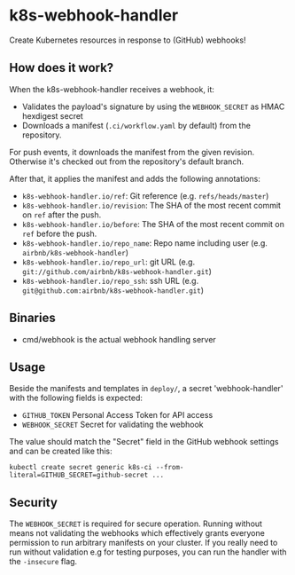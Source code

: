 # k8s-webhook-handler
Create Kubernetes resources in response to (GitHub) webhooks!

## How does it work?
When the k8s-webhook-handler receives a webhook, it:

- Validates the payload's signature by using the `WEBHOOK_SECRET` as HMAC hexdigest secret
- Downloads a manifest (`.ci/workflow.yaml` by default) from the repository.

For push events, it downloads the manifest from the given revision. Otherwise
it's checked out from the repository's default branch.

After that, it applies the manifest and adds the following annotations:

 - `k8s-webhook-handler.io/ref`: Git reference (e.g. `refs/heads/master`)
 - `k8s-webhook-handler.io/revision`: The SHA of the most recent commit on `ref`
   after the push.
 - `k8s-webhook-handler.io/before`: The SHA of the most recent commit on `ref`
   before the push.
 - `k8s-webhook-handler.io/repo_name`: Repo name including user (e.g.
   `airbnb/k8s-webhook-handler`)
 - `k8s-webhook-handler.io/repo_url`: git URL (e.g.
   `git://github.com/airbnb/k8s-webhook-handler.git`)
 - `k8s-webhook-handler.io/repo_ssh`: ssh URL (e.g.
   `git@github.com:airbnb/k8s-webhook-handler.git`)

## Binaries
- cmd/webhook is the actual webhook handling server

## Usage
Beside the manifests and templates in `deploy/`, a secret 'webhook-handler' with
the following fields is expected:

- `GITHUB_TOKEN` Personal Access Token for API access
- `WEBHOOK_SECRET` Secret for validating the webhook

The value should match the "Secret" field in the GitHub webhook settings and can be created like this:

```
kubectl create secret generic k8s-ci --from-literal=GITHUB_SECRET=github-secret ...
```

## Security
The `WEBHOOK_SECRET` is required for secure operation. Running without means not
validating the webhooks which effectively grants everyone permission to run
arbitrary manifests on your cluster. If you really need to run without
validation e.g for testing purposes, you can run the handler with the
`-insecure` flag.
